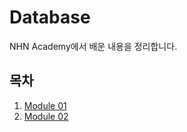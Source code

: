 # Database

NHN Academy에서 배운 내용을 정리합니다.

## 목차

1. [Module 01](./Module01)
2. [Module 02](./Module02)

